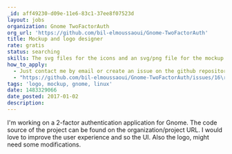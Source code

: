 ```yaml
---
_id: aff49230-d09e-11e6-83c1-37ee8f07523d
layout: jobs
organization: Gnome TwoFactorAuth
org_url: 'https://github.com/bil-elmoussaoui/Gnome-TwoFactorAuth'
title: Mockup and logo designer
rate: gratis
status: searching
skills: The svg files for the icons and an svg/png file for the mockup's.
how_to_apply:
  - Just contact me by email or create an issue on the github repository
  - "https://github.com/bil-elmoussaoui/Gnome-TwoFactorAuth/issues/16\r\nhttps://github.com/bil-elmoussaoui/Gnome-TwoFactorAuth/issues/9"
tags: 'logo, mockup, gnome, linux'
date: 1483329066
date_posted: 2017-01-02
description:
---
```

I'm working on a 2-factor authentication application for Gnome. The code source of the project can be found on the organization/project URL. I would love to improve the user experience and so the UI. Also the logo, might need some modifications.
